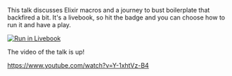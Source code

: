 This talk discusses Elixir macros and a journey to bust boilerplate that backfired a bit.
It's a livebook, so hit the badge and you can choose how to run it and have a play.

[![Run in Livebook](https://livebook.dev/badge/v1/blue.svg)](https://livebook.dev/run?url=https%3A%2F%2Fgithub.com%2Frellen%2Ftalks%2Fblob%2Fmain%2F2022-02-16-macro-madness%2Fmacro_madness.livemd)

The video of the talk is up!

https://www.youtube.com/watch?v=Y-1xhtVz-B4

